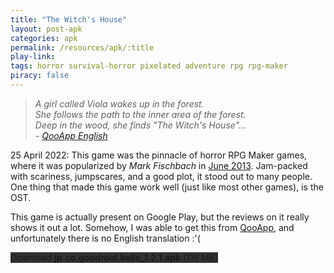 ```yaml
---
title: "The Witch's House"
layout: post-apk
categories: apk
permalink: /resources/apk/:title
play-link: 
tags: horror survival-horror pixelated adventure rpg rpg-maker 
piracy: false
---
```


> _A girl called Viola wakes up in the forest.<br>She follows the path to the inner area of the forest.<br>Deep in the wood, she finds "The Witch's House"...<br> - <a href="https://apps.qoo-app.com/en/app/13632" target="_blank">QooApp English</a>_

<span class="timestamp">25 April 2022:</span> This game was the pinnacle of horror RPG Maker games, where it was popularized by _Mark Fischbach_ in <a href="https://www.youtube.com/watch?v=_hIZNaBH0lw" target="_blank">June 2013</a>. Jam-packed with scariness, jumpscares, and a good plot, it stood out to many people. One thing that made this game work well (just like most other games), is the OST.

This game is actually present on Google Play, but the reviews on it really shows it out a lot. Somehow, I was able to get this from <a href="https://apps.qoo-app.com/en/app/13632" target="_blank">QooApp</a>, and unfortunately there is no English translation :'(

<div class="text-center">
    <a class="btn btn-dark btn-block w-100" onclick='apk("jp.co.goodroid.belle_1.2.1.apk")' style="text-decoration: none; background-color: #333;"> Download <b>jp.co.goodroid.belle_1.2.1.apk</b> (116 MB)</a>
</div>

